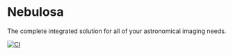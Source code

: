 # Nebulosa

The complete integrated solution for all of your astronomical imaging needs.

[![CI](https://github.com/tiagohm/nebulosa.ts/actions/workflows/ci.yml/badge.svg?event=workflow_dispatch)](https://github.com/tiagohm/nebulosa.ts/actions/workflows/ci.yml)
